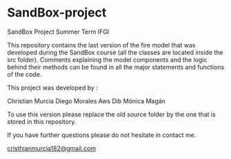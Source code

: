 # SandBox-project
SandBox Project Summer Term IFGI

This repository contains the last version of the fire model that was developed during the SandBox course (all the classes are located inside the src folder).
Comments explaining the model components and the logic behind their methods can be found in all the major statements and functions of the code.

This project was developed by :

Christian Murcia
Diego Morales
Aws Dib
Mónica Magán

To use this version please replace the old source folder by the one that is stored in this repository.

If you have further questions please do not hesitate in contact me.

cristhianmurcia182@gmail.com
